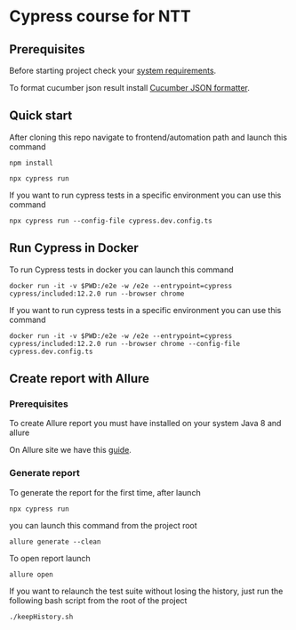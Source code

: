 # Cypress course for NTT

## Prerequisites

Before starting project check your [system requirements](https://docs.cypress.io/guides/getting-started/installing-cypress#System-requirements).

To format cucumber json result install [Cucumber JSON formatter](https://github.com/cucumber/json-formatter).

## Quick start

After cloning this repo navigate to frontend/automation path and launch this command

```
npm install
```

```
npx cypress run
```

If you want to run cypress tests in a specific environment you can use this command

```
npx cypress run --config-file cypress.dev.config.ts
```

## Run Cypress in Docker

To run Cypress tests in docker you can launch this command

```
docker run -it -v $PWD:/e2e -w /e2e --entrypoint=cypress cypress/included:12.2.0 run --browser chrome
```

If you want to run cypress tests in a specific environment you can use this command

```
docker run -it -v $PWD:/e2e -w /e2e --entrypoint=cypress cypress/included:12.2.0 run --browser chrome --config-file cypress.dev.config.ts
```

## Create report with Allure

### Prerequisites

To create Allure report you must have installed on your system Java 8 and allure

On Allure site we have this [guide](https://docs.qameta.io/allure-report/#_installing_a_commandline).

### Generate report

To generate the report for the first time, after launch

```
npx cypress run
```

you can launch this command from the project root

```
allure generate --clean
```

To open report launch

```
allure open
```

If you want to relaunch the test suite without losing the history, just run the following bash script from the root of the project

```
./keepHistory.sh
```
